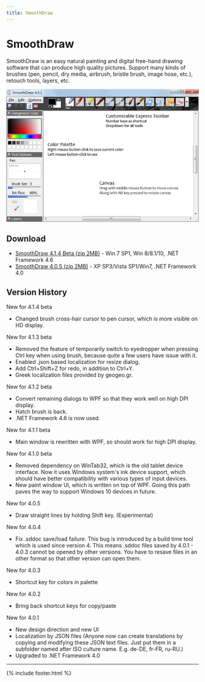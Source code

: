 ```yaml
---
title: SmoothDraw
---
```

SmoothDraw
==========
SmoothDraw is an easy natural painting and digital free-hand drawing software that can produce high quality pictures. 
Support many kinds of brushes (pen, pencil, dry media, airbrush, bristle brush, image hose, etc.), retouch tools, layers, etc.

![screenshot](images/sd_shot4.jpg)


## Download
* [SmoothDraw 4.1.4 Beta (zip 2MB)](SmoothDraw4Beta.zip) - Win 7 SP1, Win 8/8.1/10, .NET Framework 4.6
* [SmoothDraw 4.0.5 (zip 2MB)](SmoothDraw4.zip) - XP SP3/Vista SP1/Win7, .NET Framework 4.0

## Version History
New for 4.1.4 beta
* Changed brush cross-hair cursor to pen cursor, which is more visible on HD display.

New for 4.1.3 beta
* Removed the feature of temporarily switch to eyedropper when pressing Ctrl key when using brush, because quite a few users have issue with it.
* Enabled .json based localization for resize dialog.
* Add Ctrl+Shift+Z for redo, in addition to Ctrl+Y.
* Greek localization files provided by geogeo.gr.

New for 4.1.2 beta
* Convert remaining dialogs to WPF so that they work well on high DPI display.
* Hatch brush is back.
* .NET Framework 4.6 is now used.

New for 4.1.1 beta
* Main window is rewritten with WPF, so should work for high DPI display.

New for 4.1.0 beta
* Removed dependency on WinTab32, which is the old tablet device interface. Now it uses Windows system's ink device support, which should have better compatibility with various types of input devices.
* New paint window UI, which is written on top of WPF. Going this path paves the way to support Windows 10 devices in future.

New for 4.0.5
* Draw straight lines by holding Shift key. (Experimental)

New for 4.0.4
* Fix .sddoc save/load failure. This bug is introduced by a build time tool which is used since version 4. This means .sddoc files saved by 4.0.1 - 4.0.3 cannot be opened by other versions. You have to resave files in an other format so that other version can open them.

New for 4.0.3
* Shortcut key for colors in palette

New for 4.0.2
* Bring back shortcut keys for copy/paste

New for 4.0.1
* New design direction and new UI
* Localization by JSON files (Anyone now can create translations by copying and modifying these JSON text files. Just put them in a subfolder named after ISO culture name. E.g. de-DE, fr-FR, ru-RU.)
* Upgraded to .NET Framework 4.0


-------------------------
{% include footer.html %}
